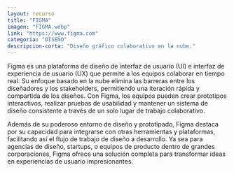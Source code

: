 ```yaml
---
layout: recurso
title: "FIGMA"
imagen: "FIGMA.webp"
link: "https://www.figma.com"
categoria: "DISEÑO"
descripcion-corta: "Diseño gráfico colaborativo en la nube."
---
```


Figma es una plataforma de diseño de interfaz de usuario (UI) e interfaz de experiencia de usuario (UX) que permite a los equipos colaborar en tiempo real. Su enfoque basado en la nube elimina las barreras entre los diseñadores y los stakeholders, permitiendo una iteración rápida y compartida de los diseños. Con Figma, los equipos pueden crear prototipos interactivos, realizar pruebas de usabilidad y mantener un sistema de diseño consistente a través de un solo lugar de trabajo colaborativo.

Además de su poderoso entorno de diseño y prototipado, Figma destaca por su capacidad para integrarse con otras herramientas y plataformas, facilitando así el flujo de trabajo de diseño a desarrollo. Ya sea para agencias de diseño, startups, o equipos de producto dentro de grandes corporaciones, Figma ofrece una solución completa para transformar ideas en experiencias de usuario impresionantes.
